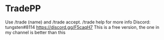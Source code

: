 # TradePP
Use /trade (name) and /trade accept. /trade help for more info
Discord: tungsten#8114
https://discord.gg/F5caqH7
This is a free version, the one in my channel is better than this
